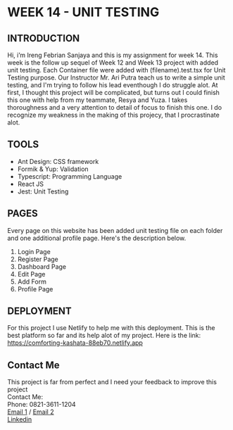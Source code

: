 # WEEK 14 - UNIT TESTING


## INTRODUCTION

Hi, i’m Ireng Febrian Sanjaya and this is my assignment for week 14. This week is the follow up sequel of Week 12 and Week 13 project with added unit testing. Each Container file were added with (filename).test.tsx for Unit Testing purpose. Our Instructor Mr. Ari Putra teach us to write a simple unit testing, and I'm trying to follow his lead eventhough I do struggle alot. At first, I thought this project will be complicated, but turns out I could finish this one with help from my teammate, Resya and Yuza. I takes thoroughness and a very attention to detail of focus to finish this one. I do recognize my weakness in the making of this projecy, that I procrastinate alot.


## TOOLS

- Ant Design: CSS framework
- Formik & Yup: Validation
- Typescript: Programming Language
- React JS
- Jest: Unit Testing

## PAGES
Every page on this website has been added unit testing file on each folder and one additional profile page. Here's the description below.

1. Login Page
2. Register Page
3. Dashboard Page
4. Edit Page
5. Add Form
6. Profile Page


## DEPLOYMENT

For this project I use Netlify to help me with this deployment. This is the best platform so far and its help alot of my project. Here is the link: https://comforting-kashata-88eb70.netlify.app



## Contact Me
This project is far from perfect and I need your feedback to improve this project <br>
Contact Me: <br>
Phone: 0821-3611-1204 <br>
[Email 1](febriansajaya22@gmail.com) / [Email 2](febriansanjaya22@gmail.com) <br>
[Linkedin](http://linkedin.com/in/ireng-febrian-sanjaya-6a79211a7)
